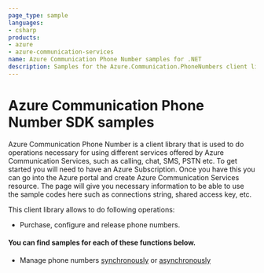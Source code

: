 ```yaml
---
page_type: sample
languages:
- csharp
products:
- azure
- azure-communication-services
name: Azure Communication Phone Number samples for .NET
description: Samples for the Azure.Communication.PhoneNumbers client library
---
```


# Azure Communication Phone Number SDK samples

Azure Communication Phone Number is a client library that is used to do operations necessary for using different services offered by Azure Communication Services, such as calling, chat, SMS, PSTN etc.
To get started you will need to have an Azure Subscription. Once you have this you can go into the Azure portal and create Azure Communication Services resource. The page will give you necessary information to be able to use the sample codes here such as connections string, shared access key, etc.

This client library allows to do following operations:
 - Purchase, configure and release phone numbers.

 #### You can find samples for each of these functions below.
 - Manage phone numbers [synchronously][sample_phonenumbers] or [asynchronously][sample_phonenumbers_async]

<!-- LINKS -->
[sample_phonenumbers]: https://github.com/Azure/azure-sdk-for-net/blob/master/sdk/communication/Azure.Communication.PhoneNumbers/samples/Sample_PhoneNumbersClient.md
[sample_phonenumbers_async]: https://github.com/Azure/azure-sdk-for-net/blob/master/sdk/communication/Azure.Communication.PhoneNumbers/samples/Sample_PhoneNumbersClientAsync.md
